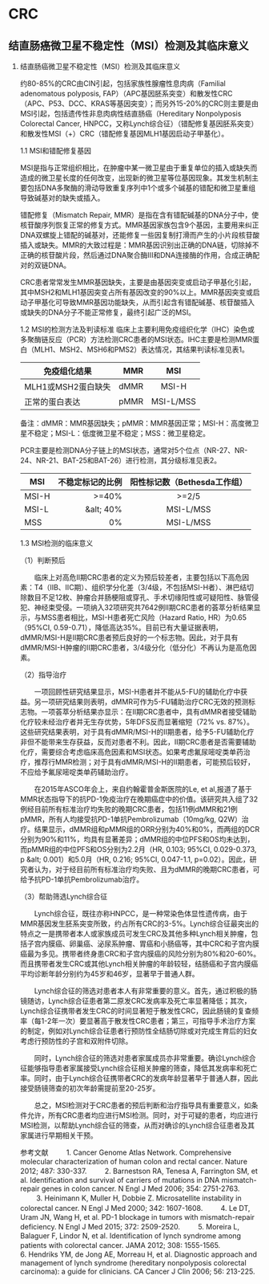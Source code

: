 # CRC

## 结直肠癌微卫星不稳定性（MSI）检测及其临床意义

1. 结直肠癌微卫星不稳定性（MSI）检测及其临床意义

    约80-85%的CRC由CIN引起，包括家族性腺瘤性息肉病（Familial adenomatous polyposis, FAP）（APC基因胚系突变）和散发性CRC（APC、P53、DCC、KRAS等基因突变）；而另外15-20%的CRC则主要是由MSI引起，包括遗传性非息肉病性结直肠癌（Hereditary Nonpolyposis Colorectal Cancer, HNPCC，又称Lynch综合征）（错配修复基因胚系突变）和散发性MSI（+）CRC（错配修复基因MLH1基因启动子甲基化）。

    1.1 MSI和错配修复基因

    MSI是指与正常组织相比，在肿瘤中某一微卫星由于重复单位的插入或缺失而造成的微卫星长度的任何改变，出现新的微卫星等位基因现象。其发生机制主要包括DNA多聚酶的滑动导致重复序列中1个或多个碱基的错配和微卫星重组导致碱基对的缺失或插入。

    错配修复（Mismatch Repair, MMR）是指在含有错配碱基的DNA分子中，使核苷酸序列恢复正常的修复方式。MMR基因家族包含9个基因，主要用来纠正DNA双螺旋上错配的碱基对，还能修复一些因复制打滑而产生的小片段核苷酸插入或缺失。MMR的大致过程是：MMR基因识别出正确的DNA链，切除掉不正确的核苷酸片段，然后通过DNA聚合酶III和DNA连接酶的作用，合成正确配对的双链DNA。

    CRC患者常常发生MMR基因缺失，主要是由基因突变或启动子甲基化引起，其中MSH2和MLH1基因突变占所有基因改变的90%以上。MMR基因突变或启动子甲基化可导致MMR基因功能缺失，从而引起含有错配碱基、核苷酸插入或缺失的DNA分子不能正常修复，最终引起广泛的MSI。

    1.2 MSI的检测方法及判读标准
    临床上主要利用免疫组织化学（IHC）染色或多聚酶链反应（PCR）方法检测CRC患者的MSI状态。IHC主要是检测MMR蛋白（MLH1、MSH2、MSH6和PMS2）表达情况，其结果判读标准见表1。

    | 免疫组化结果     | MMR| MSI|
    |--------|---------:|:-------:|
    | MLH1或MSH2蛋白缺失| dMMR| MSI-H      |
    | 正常的蛋白表达| pMMR| MSI-L/MSS      |

    备注：dMMR：MMR基因缺失；pMMR：MMR基因正常；MSI-H：高度微卫星不稳定；MSI-L：低度微卫星不稳定；MSS：微卫星稳定。

    PCR主要是检测DNA分子链上的MSI状态，通常对5个位点（NR-27、NR-24、NR-21、BAT-25和BAT-26）进行检测，其分级标准见表2。

    | MSI     | 不稳定标记的比例 | 阳性标记数（Bethesda工作组）|
    |--------|---------:|:-------:|
    | MSI-H| \>=40%| \>=2/5      |
    | MSI-L| &alt; 40%| MSI-L/MSS      |
    | MSS| 0% | MSI-L/MSS      |
    
    1.3 MSI检测的临床意义

    （1）判断预后

    　　临床上对高危II期CRC患者的定义为预后较差者，主要包括以下高危因素：T4（IIB、IIC期）、组织学分化差（3/4级，不包括MSI-H者）、淋巴结切除数目不足12枚、肿瘤合并肠梗阻或穿孔、手术切缘阳性或可疑阳性、脉管侵犯、神经束受侵。一项纳入32项研究共7642例II期CRC患者的荟萃分析结果显示，与MSS患者相比，MSI-H患者死亡风险（Hazard Ratio, HR）为0.65（95%CI, 0.59-0.71），降低高达35%。目前已有大量证据表明，dMMR/MSI-H是II期CRC患者预后良好的一个标志物。因此，对于具有dMMR/MSI-H肿瘤的II期CRC患者，3/4级分化（低分化）不再认为是高危因素。

    （2）指导治疗

    　　一项回顾性研究结果显示，MSI-H患者并不能从5-FU的辅助化疗中获益。另一项研究结果则表明，dMMR可作为5-FU辅助治疗CRC无效的预测标志物。一项荟萃分析结果亦显示：在II期CRC患者中，具有dMMR者接受辅助化疗较未经治疗者并无生存优势，5年DFS反而显著缩短（72% vs. 87%）。这些研究结果表明，对于具有dMMR/MSI-H的II期患者，给予5-FU辅助化疗非但不能带来生存获益，反而对患者不利。因此，II期CRC患者是否需要辅助化疗，需要综合考虑临床高危因素和MSI状态。如果考虑氟尿嘧啶类单药治疗，推荐行MMR检测；对于具有dMMR/MSI-H的II期患者，可能预后较好，不应给予氟尿嘧啶类单药辅助治疗。

    　　在2015年ASCO年会上，来自约翰霍普金斯医院的Le, et al,报道了基于MMR状态指导下的抗PD-1免疫治疗在晚期癌症中的价值。该研究共入组了32例经目前所有标准治疗均失败的晚期CRC患者，包括11例dMMR和21例pMMR，所有人均接受抗PD-1单抗Pembrolizumab（10mg/kg, Q2W）治疗。结果显示，dMMR组和pMMR组的ORR分别为40%和0%，而两组的DCR分别为90%和11%，均具有显著差异；dMMR组的中位PFS和OS均未达到，而pMMR组的中位PFS和OS分别为2.2月（HR, 0.103; 95%CI, 0.029-0.373, p &alt; 0.001）和5.0月（HR, 0.216; 95%CI, 0.047-1.1, p=0.02）。因此，研究者认为，对于经目前所有标准治疗均失败、且为dMMR的晚期CRC患者，可给予抗PD-1单抗Pembrolizumab治疗。

    （3）帮助筛选Lynch综合征

    　　Lynch综合征，既往亦称HNPCC，是一种常染色体显性遗传病，由于MMR基因发生胚系突变所致，约占所有CRC的3-5%。Lynch综合征最突出的特点之一是携带者本人或家族成员可发生CRC及其他多种Lynch相关肿瘤，包括子宫内膜癌、卵巢癌、泌尿系肿瘤、胃癌和小肠癌等，其中CRC和子宫内膜癌最为多见。携带者终身患CRC和子宫内膜癌的风险分别为80%和20-60%。而且携带者发生CRC或其他Lynch相关肿瘤的年龄较轻，结肠癌和子宫内膜癌平均诊断年龄分别约为45岁和46岁，显著早于普通人群。

    　　Lynch综合征的筛选对患者本人有非常重要的意义。首先，通过积极的肠镜随访，Lynch综合征患者第二原发CRC发病率及死亡率显著降低；其次，Lynch综合征携带者发生CRC的时间显著短于散发性CRC，因此肠镜的复查频率（每1-2年一次）要显著高于散发性CRC患者；第三，可指导手术治疗方案的制定，例如对Lynch综合征患者行预防性全结肠切除或对完成生育后的妇女考虑行预防性的子宫和双附件切除。

    　　同时，Lynch综合征的筛选对患者家属成员亦非常重要。确诊Lynch综合征能够指导患者家属接受Lynch综合征相关肿瘤的筛查，降低其发病率和死亡率。同时，由于Lynch综合征携带者CRC的发病年龄显著早于普通人群，因此接受肠镜筛查的初次年龄需提前至20-25岁。

    　　总之，MSI检测对于CRC患者的预后判断和治疗指导具有重要意义，如条件允许，所有CRC患者均应进行MSI检测。同时，对于可疑的患者，均应进行MSI检测，以帮助Lynch综合征的筛查，从而对确诊的Lynch综合征患者及其家属进行早期相关干预。

    参考文献
    　　
        1. Cancer Genome Atlas Network. Comprehensive molecular characterization of human colon and rectal cancer. Nature 2012; 487: 330-337.
    　　
        2. Barnestson RA, Tenesa A, Farrington SM, et al. Identification and survival of carriers of mutations in DNA mismatch-repair genes in colon cancer. N Engl J Med 2006; 354: 2751-2763.
    　　
        3. Heinimann K, Muller H, Dobbie Z. Microsatellite instability in colorectal cancer. N Engl J Med 2000; 342: 1607-1608.
    　　
        4. Le DT, Uram JN, Wang H, et al. PD-1 blockage in tumors with mismatch-repair deficiency. N Engl J Med 2015; 372: 2509-2520.
    　　
        5. Moreira L, Balaguer F, Lindor N, et al. Identification of lynch syndrome among patients with colorectal cancer. JAMA 2012; 308: 1555-1565.
    　  
        6. Hendriks YM, de Jong AE, Morreau H, et al. Diagnostic approach and management of lynch syndrome (hereditary nonpolyposis colorectal carcinoma): a guide for clinicians. CA Cancer J Clin 2006; 56: 213-225.
